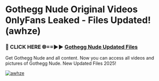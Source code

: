 # Gothegg Nude Original Videos 0nlyFans Leaked - Files Updated! (awhze)

<h3>🔴 CLICK HERE 🌐==►► <a href="https://tinyurl.com/52m3yx9h" rel="nofollow">Gothegg Nude Updated Files</a></h3>

Get Gothegg Nude and all content. Now you can access all videos and pictures of Gothegg Nude. New Updated Files 2025!

[![awhze](https://i.imgur.com/TnHtlc8.gif)](https://tinyurl.com/52m3yx9h)
